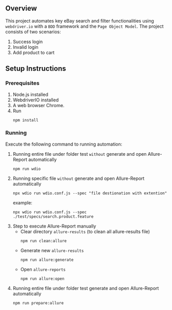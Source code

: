 ## Overview
This project automates key eBay search and filter functionalities using `webdriver.io` with a `BDD` framework and the `Page Object Model`. The project consists of two scenarios:
1. Success login
2. Invalid login
3. Add product to cart

## Setup Instructions

### Prerequisites
1. Node.js installed
2. WebdriverIO installed
3. A web browser Chrome.
4. Run 
    ```
    npm install
    ```

### Running
Execute the following command to running automation:
1. Running entire file under folder test `without` generate and open Allure-Report automatically
   ```
   npm run wdio
   ```
2. Running specific file `without` generate and open Allure-Report automatically
   ```
   npx wdio run wdio.conf.js --spec "file destionation with extention"
   ```
   example: <br/>
   ```
   npx wdio run wdio.conf.js --spec ./test/specs/search.product.feature
   ```
3. Step to execute Allure-Report manually
    - Clear directory `allure-results` (to clean all allure-results file)
      ```
      npm run clean:allure
      ```
    - Generate new `allure-results`
      ```
      npm run allure:generate
      ```
    - Open `allure-reports`
      ```
      npm run allure:open
      ```
4. Running entire file under folder test generate and open Allure-Report automatically
   ```
   npm run prepare:allure
   ```
